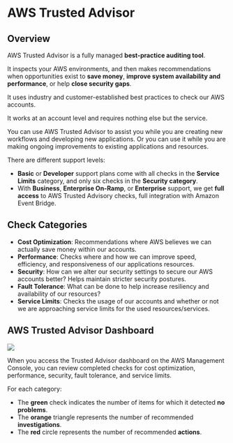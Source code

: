 # AWS Trusted Advisor

## Overview

AWS Trusted Advisor is a fully managed **best-practice auditing tool**.

It inspects your AWS environments, and then makes recommendations when opportunities exist to **save money**, **improve system availability and performance**, or help **close security gaps**.

It uses industry and customer-established best practices to check our AWS accounts.

It works at an account level and requires nothing else but the service.

You can use AWS Trusted Advisor to assist you while you are creating new workflows and developing new applications. Or you can use it while you are making ongoing improvements to existing applications and resources.

There are different support levels:
- **Basic** or **Developer** support plans come with all checks in the **Service Limits** category, and only six checks in the **Security category**.
- With **Business**, **Enterprise On-Ramp**, or **Enterprise** support, we get **full access** to AWS Trusted Advisory checks, full integration with Amazon Event Bridge.


## Check Categories

- **Cost Optimization**: Recommendations where AWS believes we can actually save money within our accounts.
- **Performance**: Checks where and how we can improve speed, efficiency, and responsiveness of our applications resources.
- **Security**: How can we alter our security settings to secure our AWS accounts better? Helps maintain stricter security postures.
- **Fault Tolerance**: What can be done to help increase resiliency and availability of our resources?
- **Service Limits**: Checks the usage of our accounts and whether or not we are approaching service limits for the used resources/services.


## AWS Trusted Advisor Dashboard

![](https://d1.awsstatic.com/support/jp/Trusted%20Advisor%20best%20practice%20checks%20categories.76a13b0b2bf982c874d0d03e6138b7b73e45680c.png)

When you access the Trusted Advisor dashboard on the AWS Management Console, you can review completed checks for cost optimization, performance, security, fault tolerance, and service limits.

For each category:

- The **green** check indicates the number of items for which it detected **no problems**.
- The **orange** triangle represents the number of recommended **investigations**.
- The **red** circle represents the number of recommended **actions**.